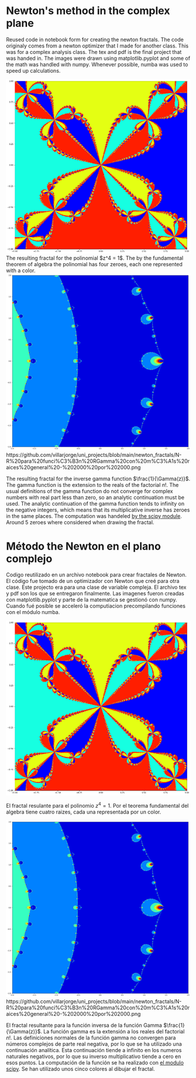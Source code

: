 # Newton's method in the complex plane

Reused code in notebook form for creating the newton fractals. The code originaly comes from a newton optimizer that I made for another class. This was for a complex analysis class. The tex and pdf is the final project that was handed in. The images were drawn using matplotlib.pyplot and some of the math was handled with numpy. Whenever possible, numba was used to speed up calculations.

<img title="Fig 1" alt="A polynomial fractal" src="https://github.com/villarjorge/uni_projects/blob/main/newton_fractals/Newton%20rapshon%20fractal%205%20-%205000%20por%205000.png">
The resulting fractal for the polinomial $z^4 = 1$. The by the fundamental theorem of algebra the polinomial has four zeroes, each one represented with a color. 

<img title="Fig 1" alt="An inverse gamma fractal" src="https://github.com/villarjorge/uni_projects/blob/main/newton_fractals/N-R%20para%20funci%C3%B3n%20RGamma%20con%20m%C3%A1s%20raices%20general%20-%202000%20por%202000.png">
https://github.com/villarjorge/uni_projects/blob/main/newton_fractals/N-R%20para%20funci%C3%B3n%20RGamma%20con%20m%C3%A1s%20raices%20general%20-%202000%20por%202000.png

The resulting fractal for the inverse gamma function $\frac{1}{\Gamma(z)}$. The gamma function is the extension to the reals of the factorial $n!$. The usual definitions of the gamma function do not converge for complex numbers with real part less than zero, so an analytic continuation must be used. The analytic continuation of the gamma function tends to infinity on the negative integers, which means that its multiplicative inverse has zeroes in the same places. The computation was handeled <a href = "https://docs.scipy.org/doc/scipy/reference/generated/scipy.special.rgamma.html?highlight=rgamma#scipy.special.rgamma">by the scipy module</a>. Around 5 zeroes where considered when drawing the fractal.

# Método the Newton en el plano complejo

Codigo reutilizado en un archivo notebook para crear fractales de Newton. El código fue tomado de un optimizador con Newton que creé para otra clase. Este projecto era para una clase de variable compleja. El archivo tex y pdf son los que se entregaron finalmente. Las imagenes fueron creadas con matplotlib.pyplot y parte de la matematica se gestionó con numpy. Cuando fué posible se acceleró la computiacion precompilando funciones con el módulo numba.

<img title="Fig 1" alt="Fractal polinómico" src="https://github.com/villarjorge/uni_projects/blob/main/newton_fractals/Newton%20rapshon%20fractal%205%20-%205000%20por%205000.png">

El fractal resulante para el polinomio $z^4 = 1$. Por el teorema fundamental del algebra tiene cuatro raizes, cada una representada por un color. 

<img title="Fig 1" alt="An inverse gamma fractal" src="https://github.com/villarjorge/uni_projects/blob/main/newton_fractals/N-R%20para%20funci%C3%B3n%20RGamma%20con%20m%C3%A1s%20raices%20general%20-%202000%20por%202000.png">
https://github.com/villarjorge/uni_projects/blob/main/newton_fractals/N-R%20para%20funci%C3%B3n%20RGamma%20con%20m%C3%A1s%20raices%20general%20-%202000%20por%202000.png

El fractal resultante para la función inversa de la función Gamma $\frac{1}{\Gamma(z)}$. La función gamma es la extensión a los reales del factorial $n!$. Las definiciones normales de la función gamma no convergen para números complejos de parte real negativa, por lo que se ha utilizado una continuación analítica. Esta continuación tiende a infinito en los numeros naturales negativos, por lo que su inverso multiplicativo tiende a cero en esos puntos. La computación de la función se ha realizado con <a href = "https://docs.scipy.org/doc/scipy/reference/generated/scipy.special.rgamma.html?highlight=rgamma#scipy.special.rgamma">el modulo scipy</a>. Se han utilizado unos cinco colores al dibujar el fractal.

